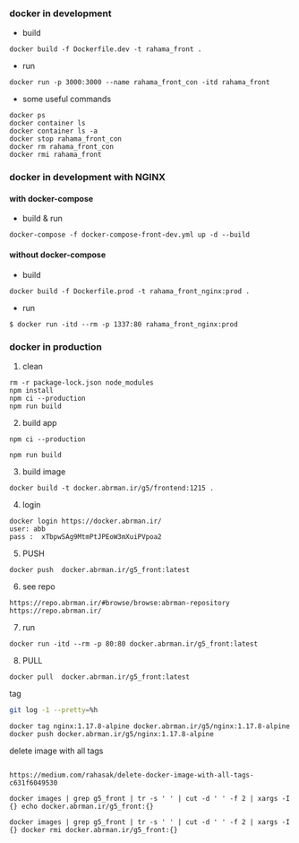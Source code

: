 ###  docker in development 

- build
```
docker build -f Dockerfile.dev -t rahama_front .
```
- run
```
docker run -p 3000:3000 --name rahama_front_con -itd rahama_front
```

- some useful commands
```
docker ps
docker container ls
docker container ls -a
docker stop rahama_front_con
docker rm rahama_front_con
docker rmi rahama_front
```

###  docker in development with NGINX
#### with docker-compose
- build & run
```
docker-compose -f docker-compose-front-dev.yml up -d --build
```

#### without docker-compose

- build 
```
docker build -f Dockerfile.prod -t rahama_front_nginx:prod .
```

- run
```
$ docker run -itd --rm -p 1337:80 rahama_front_nginx:prod
```

###  docker in production 

1. clean
```
rm -r package-lock.json node_modules
npm install
npm ci --production
npm run build
```
2. build app
```
npm ci --production
```
```
npm run build
```
3. build image
```
docker build -t docker.abrman.ir/g5/frontend:1215 .
```
4. login
```
docker login https://docker.abrman.ir/
user: abb
pass :  xTbpwSAg9MtmPtJPEoW3mXuiPVpoa2

```
5. PUSH
```
docker push  docker.abrman.ir/g5_front:latest 
```
6. see repo
```
https://repo.abrman.ir/#browse/browse:abrman-repository
https://repo.abrman.ir/
```
7. run
```
docker run -itd --rm -p 80:80 docker.abrman.ir/g5_front:latest
```
8. PULL
```
docker pull  docker.abrman.ir/g5_front:latest 
```
tag
```bash
git log -1 --pretty=%h
```
```
docker tag nginx:1.17.8-alpine docker.abrman.ir/g5/nginx:1.17.8-alpine
docker push docker.abrman.ir/g5/nginx:1.17.8-alpine 
```

delete image with all tags
```

https://medium.com/rahasak/delete-docker-image-with-all-tags-c631f6049530

docker images | grep g5_front | tr -s ' ' | cut -d ' ' -f 2 | xargs -I {} echo docker.abrman.ir/g5_front:{}

docker images | grep g5_front | tr -s ' ' | cut -d ' ' -f 2 | xargs -I {} docker rmi docker.abrman.ir/g5_front:{}

```